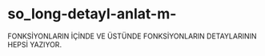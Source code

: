 # so_long-detayl-anlat-m-
FONKSİYONLARIN İÇİNDE VE ÜSTÜNDE FONKSİYONLARIN DETAYLARININ HEPSİ YAZIYOR.
